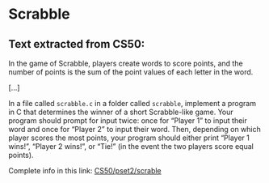 # Scrabble

## Text extracted from CS50:

In the game of Scrabble, players create words to score points, and the number of points is the sum of 
the point values of each letter in the word.

[...]

In a file called ```scrabble.c``` in a folder called ```scrabble```, implement a program in C that determines the 
winner of a short Scrabble-like game. Your program should prompt for input twice: once for “Player 1” 
to input their word and once for “Player 2” to input their word. Then, depending on which player scores 
the most points, your program should either print “Player 1 wins!”, “Player 2 wins!”, or “Tie!” (in the event the two players score equal points).

Complete info in this link:
[CS50/pset2/scrable](https://cs50.harvard.edu/x/2024/psets/2/scrabble/)
